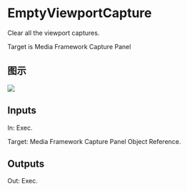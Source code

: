 # EmptyViewportCapture

Clear all the viewport captures.

Target is Media Framework Capture Panel

## 图示

![]($-20221218-18515357.png)

## Inputs

In: Exec.

Target: Media Framework Capture Panel Object Reference.  

## Outputs

Out: Exec.

